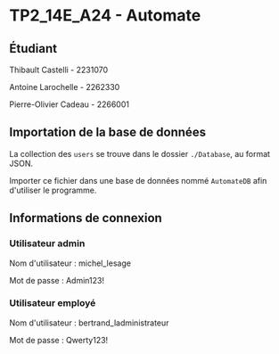 # TP2_14E_A24 - Automate
## Étudiant
Thibault Castelli - 2231070

Antoine Larochelle - 2262330

Pierre-Olivier Cadeau - 2266001

## Importation de la base de données
La collection des `users` se trouve dans le dossier `./Database`, au format JSON. 

Importer ce fichier dans une base de données nommé `AutomateDB` afin d'utiliser le programme.

## Informations de connexion
### Utilisateur admin
Nom d'utilisateur : michel_lesage

Mot de passe : Admin123!

### Utilisateur employé
Nom d'utilisateur : bertrand_ladministrateur

Mot de passe : Qwerty123!

